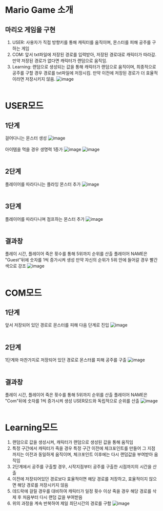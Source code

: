 # Mario Game 소개
  ## 마리오 게임을 구현
  1. USER: 사용자가 직접 방향키를 통해 캐릭터를 움직이며, 몬스터를 피해 공주를 구하는 게임
  2. COM: 앞서 txt파일에 저장된 경로를 입력받아, 저장된 경로대로 캐릭터가 따라감. 만약 저장된 경로가 없다면 캐릭터가 랜덤으로 움직임.
  3. Learning: 랜덤으로 생성되는 값을 통해 캐릭터가 랜덤으로 움직이며, 최종적으로 공주를 구할 경우 경로를 txt파일에 저장시킴. 만약 이전에 저장된 경로가 더 효율적이라면 저장시키지 않음.
  ![image](https://github.com/kimjy0117/marioGame/assets/113746577/0a9201fc-a3aa-4bd4-ad41-37963b0a8bd0)
  <br><br>

# USER모드
## 1단계
걸어다니는 몬스터 생성
![image](https://github.com/kimjy0117/marioGame/assets/113746577/02899274-4078-4b5c-ba33-369b3b75ead1)
<br><br>
아이템을 먹을 경우 생명력 1증가
![image](https://github.com/kimjy0117/marioGame/assets/113746577/a4440bd0-0d05-44ed-a13a-eed3e7df1e9f)
![image](https://github.com/kimjy0117/marioGame/assets/113746577/379b04ed-4baf-40dc-ac64-a32e85273352)
<br><br>

## 2단계
플레이어를 따라다니는 플라잉 몬스터 추가
![image](https://github.com/kimjy0117/marioGame/assets/113746577/43dba831-d1fd-4494-9bf8-3b00d9ea0460)
<br><br>

## 3단계
플레이어를 따라다니며 점프하는 몬스터 추가
![image](https://github.com/kimjy0117/marioGame/assets/113746577/8e12911a-f3ee-4560-af78-9b02026b5b35)
<br><br>

## 결과창
플레이 시간, 플레이어 죽은 횟수를 통해 5위까지 순위를 산출
플레이어 NAME은 "Guest"뒤에 숫자를 1씩 증가시켜 생성
만약 자신의 순위가 5위 안에 들어갈 경우 빨간색으로 강조
![image](https://github.com/kimjy0117/marioGame/assets/113746577/ebb26915-2a6e-4388-bd64-7a74d039c043)
<br><br>

# COM모드
## 1단계
앞서 저장되어 있던 경로로 몬스터를 피해 다음 단계로 진입
![image](https://github.com/kimjy0117/marioGame/assets/113746577/b7ac6740-35a2-4294-b14e-b28c55c68c19)
<br><br>

## 2단계
1단계와 마찬가지로 저장되어 있던 경로로 몬스터를 피해 공주를 구출
![image](https://github.com/kimjy0117/marioGame/assets/113746577/308c8caa-4c9d-4bc7-bba9-6f11abdc5cde)
<br><br>

## 결과창
플레이 시간, 플레이어 죽은 횟수를 통해 5위까지 순위를 산출
플레이어 NAME은 "Com"뒤에 숫자를 1씩 증가시켜 생성
USER모드와 독립적으로 순위를 산출
![image](https://github.com/kimjy0117/marioGame/assets/113746577/2deeb0e5-3a07-45b4-9294-f5f3a0d1fd03)
<br><br>

# Learning모드
1. 랜덤으로 값을 생성시켜, 캐릭터가 랜덤으로 생성된 값을 통해 움직임
2. 특정 구간에서 캐릭터가 죽을 경우 특정 구간 이전에 체크포인트를 만들어 그 지점까지는 이전과 동일하게 움직이며, 체크포인트 이후에는 다시 랜덤값을 부여받아 움직임
3. 2단계에서 공주를 구출할 경우, 시작지점부터 공주를 구출한 시점까지의 시간을 산출
4. 이전에 저장되어있던 경로보다 효율적이면 해당 경로를 저장하고, 효율적이지 않으면 해당 경로를 저장시키지 않음
5. 데드락에 걸릴 경우를 대비하여 캐릭터가 일정 횟수 이상 죽을 경우 해당 경로를 삭제 후 처음부터 다시 랜덤 값을 부여받음
6. 위의 과정을 계속 반복하여 제일 최단시간의 경로를 구함
![image](https://github.com/kimjy0117/marioGame/assets/113746577/64ae7cc8-f8ed-44fb-ae31-728bb99c2d54)

